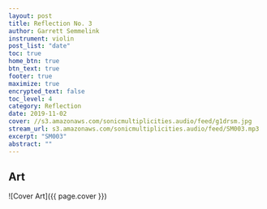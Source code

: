 ```yaml
---
layout: post
title: Reflection No. 3
author: Garrett Semmelink
instrument: violin
post_list: "date"
toc: true
home_btn: true
btn_text: true
footer: true
maximize: true
encrypted_text: false
toc_level: 4
category: Reflection
date: 2019-11-02
cover: //s3.amazonaws.com/sonicmultiplicities.audio/feed/g1drsm.jpg
stream_url: s3.amazonaws.com/sonicmultiplicities.audio/feed/SM003.mp3
excerpt: "SM003"
abstract: ""
---
```


## Art

![Cover Art]({{ page.cover  }})

